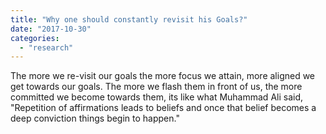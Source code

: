 ```yaml
---
title: "Why one should constantly revisit his Goals?"
date: "2017-10-30"
categories: 
  - "research"
---
```


The more we re-visit our goals the more focus we attain, more aligned we get towards our goals. The more we flash them in front of us, the more committed we become towards them, its like what Muhammad Ali said, "Repetition of affirmations leads to beliefs and once that belief becomes a deep conviction things begin to happen."
